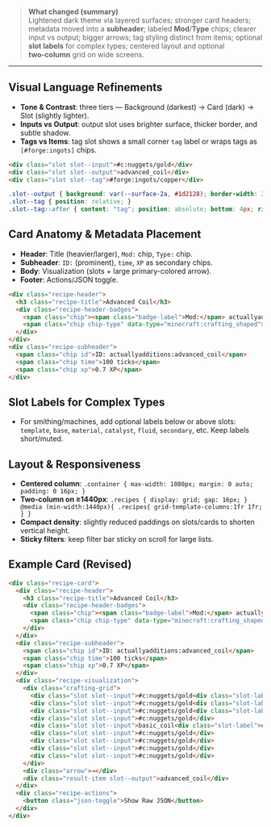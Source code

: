 > **What changed (summary)**  
> Lightened dark theme via layered surfaces; stronger card headers; metadata moved into a **subheader**; labeled **Mod**/**Type** chips; clearer input vs output; bigger arrows; tag styling distinct from items; optional **slot labels** for complex types; centered layout and optional **two‑column** grid on wide screens.

---

## Visual Language Refinements
- **Tone & Contrast**: three tiers — Background (darkest) → Card (dark) → Slot (slightly lighter).
- **Inputs vs Output**: output slot uses brighter surface, thicker border, and subtle shadow.
- **Tags vs Items**: tag slot shows a small corner `tag` label or wraps tags as `[#forge:ingots]` chips.

```html
<div class="slot slot--input">#c:nuggets/gold</div>
<div class="slot slot--output">advanced_coil</div>
<div class="slot slot--tag">#forge:ingots/copper</div>
```

```css
.slot--output { background: var(--surface-2a, #1d2128); border-width: 2px; box-shadow: var(--shadow-2); }
.slot--tag { position: relative; }
.slot--tag::after { content: "tag"; position: absolute; bottom: 4px; right: 6px; font-size: .7rem; color: var(--muted); }
```

## Card Anatomy & Metadata Placement
- **Header**: Title (heavier/larger), `Mod:` chip, `Type:` chip.
- **Subheader**: `ID:` (prominent), `time`, `XP` as secondary chips.
- **Body**: Visualization (slots + large primary-colored arrow).
- **Footer**: Actions/JSON toggle.

```html
<div class="recipe-header">
  <h3 class="recipe-title">Advanced Coil</h3>
  <div class="recipe-header-badges">
    <span class="chip"><span class="badge-label">Mod:</span> actuallyadditions</span>
    <span class="chip chip-type" data-type="minecraft:crafting_shaped"><span class="badge-label">Type:</span> minecraft:crafting_shaped</span>
  </div>
</div>
<div class="recipe-subheader">
  <span class="chip id">ID: actuallyadditions:advanced_coil</span>
  <span class="chip time">100 ticks</span>
  <span class="chip xp">0.7 XP</span>
</div>
```

## Slot Labels for Complex Types
- For smithing/machines, add optional labels below or above slots: `template`, `base`, `material`, `catalyst`, `fluid`, `secondary`, etc. Keep labels short/muted.

## Layout & Responsiveness
- **Centered column**: `.container { max-width: 1080px; margin: 0 auto; padding: 0 16px; }`
- **Two‑column on ≥1440px**: `.recipes { display: grid; gap: 16px; } @media (min-width:1440px){ .recipes{ grid-template-columns:1fr 1fr; } }`
- **Compact density**: slightly reduced paddings on slots/cards to shorten vertical height.
- **Sticky filters**: keep filter bar sticky on scroll for large lists.

## Example Card (Revised)
```html
<div class="recipe-card">
  <div class="recipe-header">
    <h3 class="recipe-title">Advanced Coil</h3>
    <div class="recipe-header-badges">
      <span class="chip"><span class="badge-label">Mod:</span> actuallyadditions</span>
      <span class="chip chip-type" data-type="minecraft:crafting_shaped"><span class="badge-label">Type:</span> minecraft:crafting_shaped</span>
    </div>
  </div>
  <div class="recipe-subheader">
    <span class="chip id">ID: actuallyadditions:advanced_coil</span>
    <span class="chip time">100 ticks</span>
    <span class="chip xp">0.7 XP</span>
  </div>
  <div class="recipe-visualization">
    <div class="crafting-grid">
      <div class="slot slot--input">#c:nuggets/gold<div class="slot-label">nugget</div></div>
      <div class="slot slot--input">#c:nuggets/gold<div class="slot-label">nugget</div></div>
      <div class="slot slot--input">#c:nuggets/gold<div class="slot-label">nugget</div></div>
      <div class="slot slot--input">#c:nuggets/gold</div>
      <div class="slot slot--input">basic_coil<div class="slot-label">core</div></div>
      <div class="slot slot--input">#c:nuggets/gold</div>
      <div class="slot slot--input">#c:nuggets/gold</div>
      <div class="slot slot--input">#c:nuggets/gold</div>
      <div class="slot slot--input">#c:nuggets/gold</div>
    </div>
    <div class="arrow">→</div>
    <div class="result-item slot--output">advanced_coil</div>
  </div>
  <div class="recipe-actions">
    <button class="json-toggle">Show Raw JSON</button>
  </div>
</div>
```